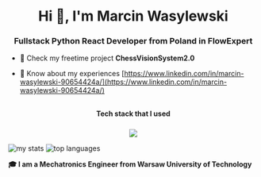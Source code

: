 <h1 align="center">Hi 👋, I'm Marcin Wasylewski</h1>
<h3 align="center">Fullstack Python React Developer from Poland in FlowExpert </h3>

- 🔭 Check my freetime project **ChessVisionSystem2.0**

- 📄 Know about my experiences [https://www.linkedin.com/in/marcin-wasylewski-90654424a/](https://www.linkedin.com/in/marcin-wasylewski-90654424a/)

##

<p align="center"><b>Tech stack that I used</b></p>

###

<p align="center">
  <a href="https://skillicons.dev">
    <img src="https://skillicons.dev/icons?i=py,react,django,js,html,css,mysql,nginx,linux,raspberrypi,bash,aws,git,c,cpp,opencv,postman,arduino,docker,flutter,vim" />
  </a>
</p>

<img alt="my stats" src="https://github-readme-stats.vercel.app/api?username=mwasylewski96&show_icons=true&theme=radical"/>
<img alt="top languages" src="https://github-readme-stats.vercel.app/api/top-langs/?username=mwasylewski96&layout=donut&theme=radical"/>

**🎓 I am a Mechatronics Engineer from Warsaw University of Technology**<br>
